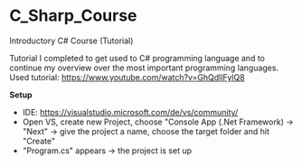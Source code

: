 # C_Sharp_Course
Introductory C# Course (Tutorial)

Tutorial I completed to get used to C# programming language and to continue my overview over the most important programming languages. Used tutorial: https://www.youtube.com/watch?v=GhQdlIFylQ8

**Setup**
- IDE: https://visualstudio.microsoft.com/de/vs/community/
- Open VS, create new Project, choose "Console App (.Net Framework) -> "Next" -> give the project a name, choose the target folder and hit "Create"
- "Program.cs" appears -> the project is set up

